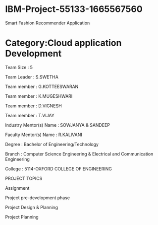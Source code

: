 #  IBM-Project-55133-1665567560
Smart Fashion Recommender Application
# Category:Cloud application Development


Team Size : 5

Team Leader : S.SWETHA

Team member : G.KOTTEESWARAN

Team member : K.MUGESHWARI

Team member : D.VIGNESH

Team member : T.VIJAY


Industry Mentor(s) Name : SOWJANYA & SANDEEP

Faculty Mentor(s) Name : R.KALIVANI

Degree : Bachelor of Engineering/Technology

Branch : Computer Science Engineering & Electrical and Communication Engineering

College : 5114-OXFORD COLLEGE OF ENGINEERING

PROJECT TOPICS

Assignment

Project pre-development phase

Project Design & Planning

Project Planning
